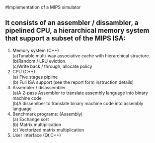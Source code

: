 #Implementation of a MIPS simulator 
## It consists of an assembler / dissambler, a pipelined CPU, a hierarchical memory system that support a subset of the MIPS ISA: <br /> 
1. Memory system (C++) <br />
    (a)Tunable multi-way associative cache with hierarchical structure. <br />
	(b)Random / LRU eviction. <br />
	(c)Write back / through, allocate policy <br />
2. CPU (C++)  
	(a) Five stages pipline  
	(b) Full ISA support (see the report form instruction details)  
3. Assembler / disassembler  
	(a)A 2-pass Assembler to translate assembly language into binary machine code  
	(b)A dissemlber to translate binary machine code into assembly language  
4. Benchmark programs: (Assembly)  
	(a) Exchange sort  
	(b) Matrix multiplication  
	(c) Vectorized matrix multiplication  
5. User interface (Qt,C++)  

